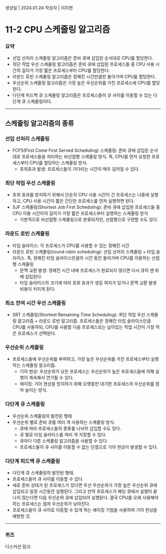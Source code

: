 생성일 | 2024.01.24
작성자 | 이지현
# 11-2 CPU 스케줄링 알고리즘

### 요약
- 선입 선처리 스케줄링 알고리즘은 준비 큐에 삽입된 순서대로 CPU를 할당한다.
- 최단 작업 우선 스케줄링 알고리즘은 준비 큐에 삽입된 프로세스들 중 CPU 사용 시간의 길이가 가장 짧은 프로세스부터 CPU를 할당한다.
- 라운드 로빈 스케줄링 알고리즘은 정해진 시간만큼만 돌아가며 CPU를 할당한다.
- 우선순위 스케줄링 알고리즘은 가장 높은 우선순위를 가진 프로세스에 CPU를 할당한다.
- 다단계 피드백 큐 스케줄링 알고리즘은 프로세스들이 큐 사이를 이동할 수 있는 다단계 큐 스케줄링이다.

---
## 스케줄링 알고리즘의 종류

### 선입 선처리 스케줄링
- FCFS(First Come First Served Scheduling) 스케줄링: 준비 큐에 삽입된 순서대로 프로세스들을 처리하는 비선점형 스케줄링 방식. 즉, CPU를 먼저 요청한 프로세스부터 CPU를 할당하는 스케줄링 방식.
	- 호위효과 발생: 프로세스들이 기다리는 시간이 매우 길어질 수 있다.

### 최단 작업 우선 스케줄링
- 호위 효과를 방지하기 위해서 단순히 CPU 사용 시간이 긴 프로세스는 나중에 실행하고, CPU 사용 시간이 짧은 간단한 프로세스를 먼저 실행하면 된다.
- SJF 스케줄링(Shortest Job First Scheduling): 준비 큐에 삽입된 프로세스들 중 CPU 이용 시간이의 길이가 가장 짧은 프로세스부터 실행하는 스케줄링 방식
	- 기본적으로 비선점형 스케줄링으로 분류되지만, 선점형으로 구현할 수도 있다.

### 라운드 로빈 스케줄링
- 타임 슬라이스: 각 프로세스가 CPU를 사용할 수 있는 정해진 시간
- 라운드 로빈 스케줄링(round robin scheduling): 선입 선처리 스케줄링 + 타입 슬라이스. 즉, 정해진 타임 슬라이스만큼의 시간 동안 돌아가며 CPU를 이용하는 선점형 스케줄링
	- 문맥 교환 발생: 정해진 시간 내에 프로세스가 완료되지 않으면 다시 큐의 맨 뒤에 삽입된다.
	- 타임 슬라이스의 크기에 따라 호위 효과가 생길 여지가 있거나 문맥 교환 발생 비용이 커지게 된다.

### 최소 잔여 시간 우선 스케줄링
- SRT 스케줄링(Shortest Remaining Time Scheduling): 최단 작업 우선 스케줄링 알고리즘 + 라운드 로빈 알고리즘. 프로세스들은 정해진 타임 슬라이스만큼 CPU를 사용하되, CPU를 사용할 다음 프로세스로는 남아있는 작업 시간이 가장 적은 프로세스가 선택된다.

### 우선순위 스케줄링
- 프로세스들에 우선순위를 부여하고, 가장 높은 우선순위를 가진 프로세스부터 실행하는 스케줄링 알고리즘.
	- 기아 현상: 우선순위가 낮은 프로세스는 우선순위가 높은 프로세스들에 의해 실행이 계속해서 연기될 수 있다.
	- 에이징: 기아 현상을 방지하기 위해 오랫동안 대기한 프로세스의 우선순위를 점차 높이는 방식.

### 다단계 큐 스케줄링
- 우선순위 스케줄링의 발전된 형태
- 우선순위 별로 준비 큐를 여러 개 사용하는 스케줄링 방식.
	- 큐에 따라 프로세스들의 종류를 나뉘어 삽입할 수도 있다.
	- 큐 별로 타임 슬라이스를 여러 개 지정할 수 있다.
	- 큐마다 다른 스케줄링 알고리즘을 사용할 수 있다.
	- 프로세스들이 큐 사이를 이동할 수 없는 단점으로 기아 현상이 발생할 수 있다.

### 다단계 피드백 큐 스케줄링
- 다단계 큐 스케줄링의 발전된 형태.
- 프로세스들이 큐 사이를 이동할 수 있다.
- 새로 준비 상태가 된 프로세스가 있다면 우선 우선순위가 가장 높은 우선순위 큐에 삽입되고 일정 시간동안 실행된다. 그리고 만약 프로세스가 해당 큐에서 실행이 끝나지 않는다면 다음 우선순위 큐에 삽입되어 실행된다. 결국 CPU를 오래 사용해야 하는 프로세스는 점차 우선순위가 낮아진다.
- 프로세스들이 큐 사이로 이동할 수 있게 하는 에이징 기법을 사용하여 기아 현상을 예방한 것.


----
### 퀴즈

디스커션 링크:

